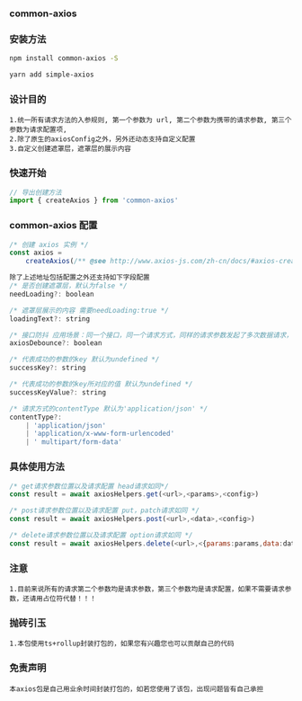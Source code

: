 ### common-axios

### 安装方法

```sh
npm install common-axios -S

yarn add simple-axios
```

### 设计目的

    1.统一所有请求方法的入参规则, 第一个参数为 url, 第二个参数为携带的请求参数, 第三个参数为请求配置项,
    2.除了原生的axiosConfig之外，另外还动态支持自定义配置
    3.自定义创建遮罩层，遮罩层的展示内容

### 快速开始

```js
// 导出创建方法
import { createAxios } from 'common-axios'
```

### common-axios 配置

```js
/* 创建 axios 实例 */
const axios =
    createAxios(/** @see http://www.axios-js.com/zh-cn/docs/#axios-create-config **/)
```

```js
除了上述地址包括配置之外还支持如下字段配置
/* 是否创建遮罩层，默认为false */
needLoading?: boolean

/* 遮罩层展示的内容 需要needLoading:true */
loadingText?: string

/* 接口防抖 应用场景：同一个接口，同一个请求方式，同样的请求参数发起了多次数据请求，当第一次发起请求的接口没有返回数据之前，后续的接口都会被取消 默认为false */
axiosDebounce?: boolean

/* 代表成功的参数的key 默认为undefined */
successKey?: string

/* 代表成功的参数的key所对应的值 默认为undefined */
successKeyValue?: string

/* 请求方式的contentType 默认为'application/json' */
contentType?:
    | 'application/json'
    | 'application/x-www-form-urlencoded'
    | ' multipart/form-data'
```

### 具体使用方法

```js
/* get请求参数位置以及请求配置 head请求如同*/
const result = await axiosHelpers.get(<url>,<params>,<config>)
```

```js
/* post请求参数位置以及请求配置 put，patch请求如同 */
const result = await axiosHelpers.post(<url>,<data>,<config>)
```

```js
/* delete请求参数位置以及请求配置 option请求如同 */
const result = await axiosHelpers.delete(<url>,<{params:params,data:data}>,<config>)

```

### 注意

    1.目前来说所有的请求第二个参数均是请求参数，第三个参数均是请求配置，如果不需要请求参数，还请用占位符代替！！！

### 抛砖引玉

    1.本包使用ts+rollup封装打包的，如果您有兴趣您也可以贡献自己的代码

### 免责声明

    本axios包是自己用业余时间封装打包的，如若您使用了该包，出现问题皆有自己承担
